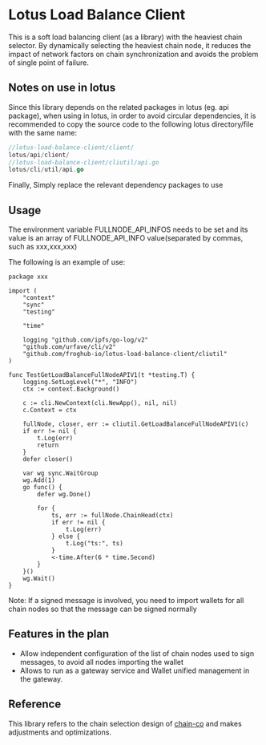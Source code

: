 # Lotus Load Balance Client

This is a soft load balancing client (as a library) with the heaviest chain selector. By dynamically selecting the heaviest chain node, 
it reduces the impact of network factors on chain synchronization and avoids the problem of single point of failure.

## Notes on use in lotus

Since this library depends on the related packages in lotus (eg. api package), when using in lotus, 
in order to avoid circular dependencies, it is recommended to copy the source code to the following 
lotus directory/file with the same name:

``` go
//lotus-load-balance-client/client/
lotus/api/client/
//lotus-load-balance-client/cliutil/api.go
lotus/cli/util/api.go
```

Finally, Simply replace the relevant dependency packages to use


## Usage

The environment variable FULLNODE_API_INFOS needs to be set and its value is an array of FULLNODE_API_INFO value(separated by commas, 
such as xxx,xxx,xxx)

The following is an example of use:
```
package xxx

import (
	"context"
	"sync"
	"testing"

	"time"

	logging "github.com/ipfs/go-log/v2"
	"github.com/urfave/cli/v2"
	"github.com/froghub-io/lotus-load-balance-client/cliutil"
)

func TestGetLoadBalanceFullNodeAPIV1(t *testing.T) {
	logging.SetLogLevel("*", "INFO")
	ctx := context.Background()

	c := cli.NewContext(cli.NewApp(), nil, nil)
	c.Context = ctx

	fullNode, closer, err := cliutil.GetLoadBalanceFullNodeAPIV1(c)
	if err != nil {
		t.Log(err)
		return
	}
	defer closer()

	var wg sync.WaitGroup
	wg.Add(1)
	go func() {
		defer wg.Done()

		for {
			ts, err := fullNode.ChainHead(ctx)
			if err != nil {
				t.Log(err)
			} else {
				t.Log("ts:", ts)
			}
			<-time.After(6 * time.Second)
		}
	}()
	wg.Wait()
}
```
Note: If a signed message is involved, you need to import wallets for all chain nodes so that the message can be signed normally

## Features in the plan

* Allow independent configuration of the list of chain nodes used to sign messages, to avoid all nodes importing the wallet
* Allows to run as a gateway service and Wallet unified management in the gateway.

## Reference

This library refers to the chain selection design of [chain-co](https://github.com/dtynn/chain-co) and makes adjustments and 
optimizations.
